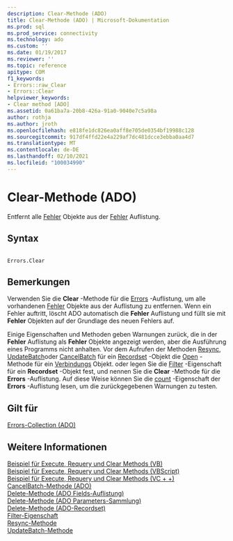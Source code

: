 ```yaml
---
description: Clear-Methode (ADO)
title: Clear-Methode (ADO) | Microsoft-Dokumentation
ms.prod: sql
ms.prod_service: connectivity
ms.technology: ado
ms.custom: ''
ms.date: 01/19/2017
ms.reviewer: ''
ms.topic: reference
apitype: COM
f1_keywords:
- Errors::raw_Clear
- Errors::Clear
helpviewer_keywords:
- Clear method [ADO]
ms.assetid: 0a61ba7a-20b8-426a-91a0-9040e7c5a98a
author: rothja
ms.author: jroth
ms.openlocfilehash: e818fe1dc826ea0aff8e705de0354bf19988c128
ms.sourcegitcommit: 917df4ffd22e4a229af7dc481dcce3ebba0aa4d7
ms.translationtype: MT
ms.contentlocale: de-DE
ms.lasthandoff: 02/10/2021
ms.locfileid: "100034990"
---
```

# <a name="clear-method-ado"></a>Clear-Methode (ADO)
Entfernt alle [Fehler](./error-object.md) Objekte aus der [Fehler](./errors-collection-ado.md) Auflistung.  
  
## <a name="syntax"></a>Syntax  
  
```  
  
Errors.Clear  
```  
  
## <a name="remarks"></a>Bemerkungen  
 Verwenden Sie die **Clear** -Methode für die [Errors](./errors-collection-ado.md) -Auflistung, um alle vorhandenen [Fehler](./error-object.md) Objekte aus der Auflistung zu entfernen. Wenn ein Fehler auftritt, löscht ADO automatisch die **Fehler** Auflistung und füllt sie mit **Fehler** Objekten auf der Grundlage des neuen Fehlers auf.  
  
 Einige Eigenschaften und Methoden geben Warnungen zurück, die in der **Fehler** Auflistung als **Fehler** Objekte angezeigt werden, aber die Ausführung eines Programms nicht anhalten. Vor dem Aufrufen der Methoden [Resync](./resync-method.md), [UpdateBatch](./updatebatch-method.md)oder [CancelBatch](./cancelbatch-method-ado.md) für ein [Recordset](./recordset-object-ado.md) -Objekt die [Open](./open-method-ado-connection.md) -Methode für ein [Verbindungs](./connection-object-ado.md) Objekt. oder legen Sie die [Filter](./filter-property.md) -Eigenschaft für ein **Recordset** -Objekt fest, und nennen Sie die **Clear** -Methode für die **Errors** -Auflistung. Auf diese Weise können Sie die [count](./count-property-ado.md) -Eigenschaft der **Errors** -Auflistung lesen, um die zurückgegebenen Warnungen zu testen.  
  
## <a name="applies-to"></a>Gilt für  
 [Errors-Collection (ADO)](./errors-collection-ado.md)  
  
## <a name="see-also"></a>Weitere Informationen  
 [Beispiel für Execute, Requery und Clear Methods (VB)](./execute-requery-and-clear-methods-example-vb.md)   
 [Beispiel für Execute, Requery und Clear Methods (VBScript)](./execute-requery-and-clear-methods-example-vbscript.md)   
 [Beispiel für Execute, Requery und Clear Methods (VC + +)](./execute-requery-and-clear-methods-example-vc.md)   
 [CancelBatch-Methode (ADO)](./cancelbatch-method-ado.md)   
 [Delete-Methode (ADO Fields-Auflistung)](./delete-method-ado-fields-collection.md)   
 [Delete-Methode (ADO Parameters-Sammlung)](./delete-method-ado-parameters-collection.md)   
 [Delete-Methode (ADO-Recordset)](./delete-method-ado-recordset.md)   
 [Filter-Eigenschaft](./filter-property.md)   
 [Resync-Methode](./resync-method.md)   
 [UpdateBatch-Methode](./updatebatch-method.md)